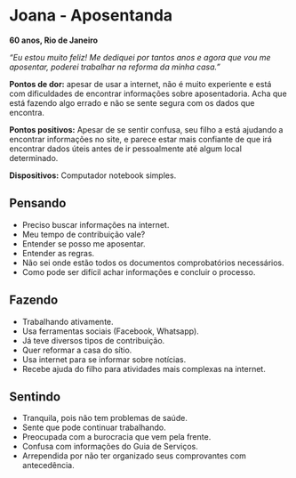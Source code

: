 # Joana - Aposentanda
**60 anos, Rio de Janeiro**

_“Eu estou muito feliz! Me dediquei por tantos anos e agora que vou me aposentar, poderei trabalhar na reforma da minha casa.”_


**Pontos de dor:** apesar de usar a internet, não é muito experiente e está com dificuldades de encontrar informações sobre aposentadoria. Acha que está fazendo algo errado e não se sente segura com os dados que encontra.

**Pontos positivos:** Apesar de se sentir confusa, seu filho a está ajudando a encontrar informações no site, e parece estar mais confiante de que irá encontrar dados úteis antes de ir pessoalmente até algum local determinado.

**Dispositivos:** Computador notebook simples.

## Pensando
* Preciso buscar informações na internet. 
* Meu tempo de contribuição vale?
* Entender se posso me aposentar.
* Entender as regras.
* Não sei onde estão todos os documentos comprobatórios necessários.
* Como pode ser difícil achar informações e concluir o processo.


## Fazendo
* Trabalhando ativamente.
* Usa ferramentas sociais (Facebook, Whatsapp). 
* Já teve diversos tipos de contribuição.
* Quer reformar a casa do sítio.
* Usa internet para se informar sobre notícias.
* Recebe ajuda do filho para atividades mais complexas na internet.


## Sentindo
* Tranquila, pois não tem problemas de saúde.
* Sente que pode continuar trabalhando.
* Preocupada com a burocracia que vem pela frente. 
* Confusa com informações do Guia de Serviços.
* Arrependida por não ter organizado seus comprovantes com antecedência.
